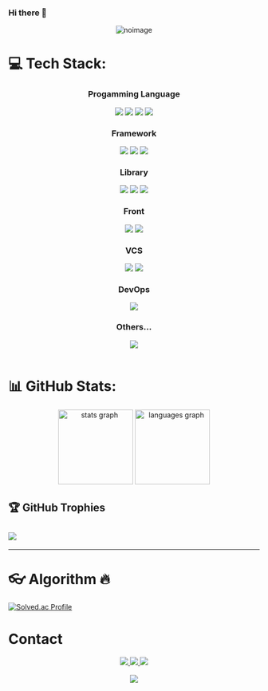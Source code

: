 ### Hi there 👋
<div align= "center">
    <img src="https://capsule-render.vercel.app/api?type=waving&color=86d0b7&height=240&text=Junwoo%20Kang&animation=fadeIn&fontColor=ffffff&fontSize=70"  alt="noimage"/>
</div>

<!--
**JK-17/JK-17** is a ✨ _special_ ✨ repository because its `README.md` (this file) appears on your GitHub profile.

Here are some ideas to get you started:

- 🔭 I’m currently working on ...
- 🌱 I’m currently learning ...
- 👯 I’m looking to collaborate on ...
- 🤔 I’m looking for help with ...
- 💬 Ask me about ...
- 📫 How to reach me: ...
- 😄 Pronouns: ...
- ⚡ Fun fact: ...
-->


# 💻 Tech Stack:
<div align= "center">
    <div style="margin: 0 auto; text-align: center;" align= "center"> 
            <h3>Progamming Language</h3>
<img src="https://img.shields.io/badge/Python-3776AB?style=for-the-badge&logo=Python&logoColor=white">
<img src="https://img.shields.io/badge/Java-007396?style=for-the-badge&logo=Java&logoColor=white">
<img src="https://img.shields.io/badge/Javascript-F7DF1E?style=for-the-badge&logo=Javascript&logoColor=white">
<img src="https://img.shields.io/badge/MySQL-4479A1?style=for-the-badge&logo=MySQL&logoColor=white">
<h3>Framework</h3>
<img src="https://img.shields.io/badge/Spring-6DB33F?style=for-the-badge&logo=Spring&logoColor=white">
        <img src="https://img.shields.io/badge/Spring Boot-6DB33F?style=for-the-badge&logo=Spring Boot&logoColor=white">
<img src="https://img.shields.io/badge/Flutter-02569B?style=for-the-badge&logo=Flutter&logoColor=white">
<h3>Library</h3>
<img src="https://img.shields.io/badge/React-61DAFB?style=for-the-badge&logo=React&logoColor=white">
<img src="https://img.shields.io/badge/Bootstrap-7952B3?style=for-the-badge&logo=Bootstrap&logoColor=white">
 <img src="https://img.shields.io/badge/jQuery-0769AD?style=for-the-badge&logo=jQuery&logoColor=white">
<h3>Front</h3>
<img src="https://img.shields.io/badge/HTML5-E34F26?style=for-the-badge&logo=HTML5&logoColor=white">
          <img src="https://img.shields.io/badge/CSS3-1572B6?style=for-the-badge&logo=CSS3&logoColor=white">
<h3>VCS</h3>
   <img src="https://img.shields.io/badge/Git-F05032?style=for-the-badge&logo=Git&logoColor=white">
          <img src="https://img.shields.io/badge/Github-181717?style=for-the-badge&logo=Github&logoColor=white">
<h3>DevOps</h3>
          <img src="https://img.shields.io/badge/Amazon AWS-232F3E?style=for-the-badge&logo=Amazon AWS&logoColor=white">
<h3>Others...</h3>
          <img src="https://img.shields.io/badge/Figma-F24E1E?style=for-the-badge&logo=Figma&logoColor=white">
          <br/>
          <br/>
          </div>
    </div>

# 📊 GitHub Stats:
<div align="center">
  <img src="https://github-readme-stats.vercel.app/api?username=JK-17&hide_title=false&hide_rank=false&show_icons=true&include_all_commits=true&count_private=true&disable_animations=false&theme=dracula&locale=en&hide_border=false&order=1" height="150" alt="stats graph"  />
  <img src="https://github-readme-stats.vercel.app/api/top-langs?username=JK-17&locale=en&hide_title=false&layout=compact&card_width=320&langs_count=5&theme=dracula&hide_border=false&order=2" height="150" alt="languages graph"  />
</div> 


## 🏆 GitHub Trophies
![](https://github-profile-trophy.vercel.app/?username=JK-17&theme=onedark&no-frame=false&no-bg=false&margin-w=4)
---
---

# 👓 Algorithm 🔥
[![Solved.ac Profile](http://mazassumnida.wtf/api/v2/generate_badge?boj=duftlagltkfwk)](https://solved.ac/duftlagltkfwk/)

# Contact
 <div align= "center"> <a href="jk25.tistory.com"> <img src="https://img.shields.io/badge/Tistory-000000?style=for-the-badge&logo=Tistory&logoColor=white&link=jk25.tistory.com"> </a>
         <a href=> <img src="https://img.shields.io/badge/Notion-000000?style=for-the-badge&logo=Notion&logoColor=white&link="> </a>
         <a href=mailto:johnkang5795@gmail.com> <img src="https://img.shields.io/badge/Gmail-EA4335?style=for-the-badge&logo=Gmail&logoColor=white&link=mailto:johnkang5795@gmail.com"> </a>
          </div>  <br> 
    <div align= "center"> <a href="https://hits.seeyoufarm.com"> <img src="https://hits.seeyoufarm.com/api/count/incr/badge.svg?url=https%3A%2F%2Fgithub.com%2FJK-17%2F&count_bg=%23000000&title_bg=%23000000&icon=github.svg&icon_color=%23FFFFFF&title=GitHub&edge_flat=false"/></a>
       </div> 


<!-- Proudly created with GPRM ( https://gprm.itsvg.in ) -->
